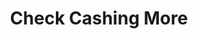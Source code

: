 ---
title: Check Cashing More
slug: check-cashing-more
updated-on: '2024-05-30T13:44:31.749Z'
created-on: '2024-05-30T13:41:46.671Z'
published-on: '2024-05-30T13:54:32.469Z'
f_city-state-2:
- cms/city/cypress-tx.md
- cms/city/caney-tx.md
- cms/city/pasadena-tx.md
- cms/city/redwood-city-ca.md
- cms/city/delray-beach-fl.md
f_locations:
- cms/payday-loan/check-cashing-more-10778.md
- cms/payday-loan/check-cashing-more-10779.md
- cms/payday-loan/check-cashing-more-10780.md
- cms/payday-loan/check-cashing-more-10781.md
- cms/payday-loan/check-cashing-more-10782.md
- cms/payday-loan/check-cashing-more-10783.md
f_states:
- cms/state/texas.md
- cms/state/california.md
- cms/state/florida.md
layout: '[company].html'
tags: company
---